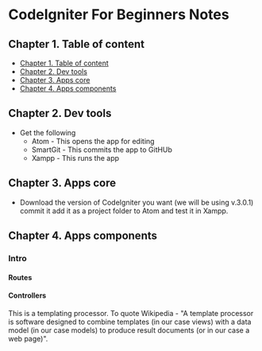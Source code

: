 # CodeIgniter For Beginners Notes

## <a name="1. Table-of-Content"></a>Chapter 1. Table of content

- [Chapter 1. Table of content](#1)
- [Chapter 2. Dev tools](#2)
- [Chapter 3. Apps core](#3)
- [Chapter 4. Apps components](#4)
  

## <a name="2"></a>Chapter 2. Dev tools

- Get the following
  - Atom - This opens the app for editing
  - SmartGit - This commits the app to GitHUb
  - Xampp - This runs the app
  
## <a name="3"></a>Chapter 3. Apps core

- Download the version of CodeIgniter you want (we will be using v.3.0.1) commit it add it as a project folder to Atom and test it in Xampp.

## <a name="4"></a>Chapter 4. Apps components
### Intro
#### Routes
#### Controllers
This is a templating processor. To quote Wikipedia - "A template processor is software designed to combine templates (in our case views) with a data model (in our case models) to produce result documents (or in our case a web page)".
 


